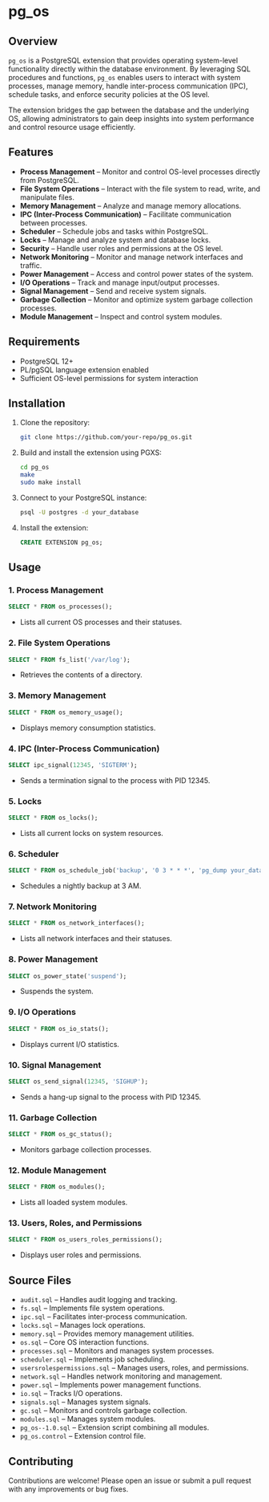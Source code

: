 # pg_os

## Overview
`pg_os` is a PostgreSQL extension that provides operating system-level functionality directly within the database environment. By leveraging SQL procedures and functions, `pg_os` enables users to interact with system processes, manage memory, handle inter-process communication (IPC), schedule tasks, and enforce security policies at the OS level.

The extension bridges the gap between the database and the underlying OS, allowing administrators to gain deep insights into system performance and control resource usage efficiently.

## Features
- **Process Management** – Monitor and control OS-level processes directly from PostgreSQL.
- **File System Operations** – Interact with the file system to read, write, and manipulate files.
- **Memory Management** – Analyze and manage memory allocations.
- **IPC (Inter-Process Communication)** – Facilitate communication between processes.
- **Scheduler** – Schedule jobs and tasks within PostgreSQL.
- **Locks** – Manage and analyze system and database locks.
- **Security** – Handle user roles and permissions at the OS level.
- **Network Monitoring** – Monitor and manage network interfaces and traffic.
- **Power Management** – Access and control power states of the system.
- **I/O Operations** – Track and manage input/output processes.
- **Signal Management** – Send and receive system signals.
- **Garbage Collection** – Monitor and optimize system garbage collection processes.
- **Module Management** – Inspect and control system modules.

## Requirements
- PostgreSQL 12+
- PL/pgSQL language extension enabled
- Sufficient OS-level permissions for system interaction

## Installation
1. Clone the repository:
   ```bash
   git clone https://github.com/your-repo/pg_os.git
   ```
2. Build and install the extension using PGXS:
   ```bash
   cd pg_os
   make
   sudo make install
   ```
3. Connect to your PostgreSQL instance:
   ```bash
   psql -U postgres -d your_database
   ```
4. Install the extension:
   ```sql
   CREATE EXTENSION pg_os;
   ```

## Usage
### 1. Process Management
```sql
SELECT * FROM os_processes();
```
- Lists all current OS processes and their statuses.

### 2. File System Operations
```sql
SELECT * FROM fs_list('/var/log');
```
- Retrieves the contents of a directory.

### 3. Memory Management
```sql
SELECT * FROM os_memory_usage();
```
- Displays memory consumption statistics.

### 4. IPC (Inter-Process Communication)
```sql
SELECT ipc_signal(12345, 'SIGTERM');
```
- Sends a termination signal to the process with PID 12345.

### 5. Locks
```sql
SELECT * FROM os_locks();
```
- Lists all current locks on system resources.

### 6. Scheduler
```sql
SELECT * FROM os_schedule_job('backup', '0 3 * * *', 'pg_dump your_database > backup.sql');
```
- Schedules a nightly backup at 3 AM.

### 7. Network Monitoring
```sql
SELECT * FROM os_network_interfaces();
```
- Lists all network interfaces and their statuses.

### 8. Power Management
```sql
SELECT os_power_state('suspend');
```
- Suspends the system.

### 9. I/O Operations
```sql
SELECT * FROM os_io_stats();
```
- Displays current I/O statistics.

### 10. Signal Management
```sql
SELECT os_send_signal(12345, 'SIGHUP');
```
- Sends a hang-up signal to the process with PID 12345.

### 11. Garbage Collection
```sql
SELECT * FROM os_gc_status();
```
- Monitors garbage collection processes.

### 12. Module Management
```sql
SELECT * FROM os_modules();
```
- Lists all loaded system modules.

### 13. Users, Roles, and Permissions
```sql
SELECT * FROM os_users_roles_permissions();
```
- Displays user roles and permissions.

## Source Files
- `audit.sql` – Handles audit logging and tracking.
- `fs.sql` – Implements file system operations.
- `ipc.sql` – Facilitates inter-process communication.
- `locks.sql` – Manages lock operations.
- `memory.sql` – Provides memory management utilities.
- `os.sql` – Core OS interaction functions.
- `processes.sql` – Monitors and manages system processes.
- `scheduler.sql` – Implements job scheduling.
- `usersrolespermissions.sql` – Manages users, roles, and permissions.
- `network.sql` – Handles network monitoring and management.
- `power.sql` – Implements power management functions.
- `io.sql` – Tracks I/O operations.
- `signals.sql` – Manages system signals.
- `gc.sql` – Monitors and controls garbage collection.
- `modules.sql` – Manages system modules.
- `pg_os--1.0.sql` – Extension script combining all modules.
- `pg_os.control` – Extension control file.

## Contributing
Contributions are welcome! Please open an issue or submit a pull request with any improvements or bug fixes.
